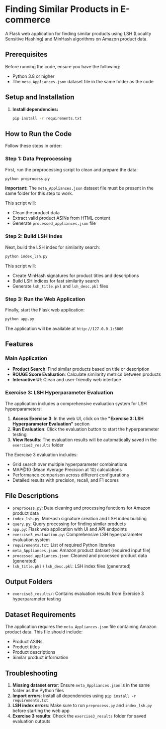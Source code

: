 # Finding Similar Products in E-commerce

A Flask web application for finding similar products using LSH (Locality Sensitive Hashing) and MinHash algorithms on Amazon product data.

## Prerequisites

Before running the code, ensure you have the following:
- Python 3.8 or higher
- The `meta_Appliances.json` dataset file in the same folder as the code

## Setup and Installation

1. **Install dependencies:**
   ```bash
   pip install -r requirements.txt
   ```

## How to Run the Code

Follow these steps in order:

### Step 1: Data Preprocessing
First, run the preprocessing script to clean and prepare the data:
```bash
python preprocess.py
```
**Important:** The `meta_Appliances.json` dataset file must be present in the same folder for this step to work.

This script will:
- Clean the product data
- Extract valid product ASINs from HTML content
- Generate `processed_appliances.json` file

### Step 2: Build LSH Index
Next, build the LSH index for similarity search:
```bash
python index_lsh.py
```

This script will:
- Create MinHash signatures for product titles and descriptions
- Build LSH indices for fast similarity search
- Generate `lsh_title.pkl` and `lsh_desc.pkl` files

### Step 3: Run the Web Application
Finally, start the Flask web application:
```bash
python app.py
```

The application will be available at `http://127.0.0.1:5000`

## Features

### Main Application
- **Product Search**: Find similar products based on title or description
- **ROUGE Score Evaluation**: Calculate similarity metrics between products
- **Interactive UI**: Clean and user-friendly web interface

### Exercise 3: LSH Hyperparameter Evaluation
The application includes a comprehensive evaluation system for LSH hyperparameters:

1. **Access Exercise 3**: In the web UI, click on the **"Exercise 3: LSH Hyperparameter Evaluation"** section
2. **Run Evaluation**: Click the evaluation button to start the hyperparameter testing
3. **View Results**: The evaluation results will be automatically saved in the `exercise3_results` folder

The Exercise 3 evaluation includes:
- Grid search over multiple hyperparameter combinations
- MAP@10 (Mean Average Precision at 10) calculations
- Performance comparison across different configurations
- Detailed results with precision, recall, and F1 scores

## File Descriptions

- `preprocess.py`: Data cleaning and processing functions for Amazon product data
- `index_lsh.py`: MinHash signature creation and LSH index building
- `query.py`: Query processing for finding similar products
- `app.py`: Flask web application with UI and API endpoints
- `exercise3_evaluation.py`: Comprehensive LSH hyperparameter evaluation system
- `requirements.txt`: List of required Python libraries
- `meta_Appliances.json`: Amazon product dataset (required input file)
- `processed_appliances.json`: Cleaned and processed product data (generated)
- `lsh_title.pkl` / `lsh_desc.pkl`: LSH index files (generated)

## Output Folders

- `exercise3_results/`: Contains evaluation results from Exercise 3 hyperparameter testing

## Dataset Requirements

The application requires the `meta_Appliances.json` file containing Amazon product data. This file should include:
- Product ASINs
- Product titles
- Product descriptions
- Similar product information

## Troubleshooting

1. **Missing dataset error**: Ensure `meta_Appliances.json` is in the same folder as the Python files
2. **Import errors**: Install all dependencies using `pip install -r requirements.txt`
3. **LSH index errors**: Make sure to run `preprocess.py` and `index_lsh.py` before starting the web app
4. **Exercise 3 results**: Check the `exercise3_results` folder for saved evaluation outputs
